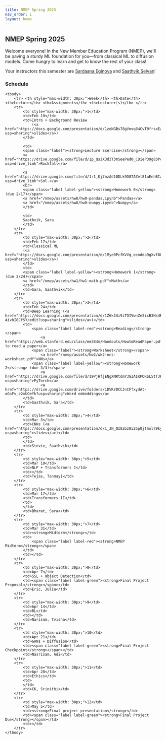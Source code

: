 ```yaml
---
title: NMEP Spring 2025
nav_order: 1
layout: home
---
```


## NMEP Spring 2025

Welcome everyone!
In the New Member Education Program (NMEP), we'll be paving a sturdy ML foundation for you—from classical ML to diffusion models. Come hungry to learn and get to know the rest of your class!

Your instructors this semester are [Sardaana Eginova](mailto:eginovasardaana@berkeley.edu) and [Saathvik Selvan](mailto:sselvan@berkeley.edu)!


### Schedule

<table style="table-layout: fixed;">
    <colgroup>
       <col span="1" style="width: 30px;">
       <col span="1" style="width: 60px;">
       <col span="1" style="width: calc(40% - 120px)">
       <col span="1" style="width: calc(60% - 120px)">
       <col span="1" style="width: 150px;">
    </colgroup>

    <tbody>
        <tr> <th style="max-width: 30px;">Week</th> <th>Date</th> <th>Lecture</th> <th>Assignments</th> <th>Lecturer(s)</th> </tr>
        <tr>
            <td style="max-width: 30px;">1</td>
            <td>Feb 10</td>
            <td>Intro + Background Review
                (<a href="https://docs.google.com/presentation/d/1zeNGBs78gVnvq84CvT0frsxEzig48B6P9VeMewC6ijE/edit?usp=sharing">slides</a>)
            </td>
            
            <td>
            <span class="label"><strong>Lecture Exercise</strong></span>
            <a href="https://drive.google.com/file/d/1p_QsJX3d3T3mSeePed0_CDieP39g83Pc/view?usp=drive_link">Rockfall</a>
            -
            <a href="https://drive.google.com/file/d/1r1_Kj7nzAd10DLk9D87AZet81uEnhBIa/view?usp=drive_link">Sol.</a>
            <br>
            <span class="label label-yellow"><strong>Homework 0</strong> (due 2/17)</span>
            <a href="/nmep/assets/hw0/hw0-pandas.ipynb">Pandas</a>
            <a href="/nmep/assets/hw0/hw0-numpy.ipynb">Numpy</a>
            </td>

            <td>
            Saathvik, Sara
            </td>
        </tr>
        <tr>
            <td style="max-width: 30px;">2</td>
            <td>Feb 17</td>
            <td>Classical ML
            (<a href="https://docs.google.com/presentation/d/1Mye0PcfKVVq_eeodda9gXvf88z5Ey61r3R6CNfBVGXc/edit?usp=sharing">slides</a>)
            </td>
            <td>
            <span class="label label-yellow"><strong>Homework 1</strong> (due 2/24)</span>
            <a href="/nmep/assets/hw1/hw1-math.pdf">Math</a>
            </td>
            <td>Sara, Saathvik</td>
        </tr>
        <tr>
            <td style="max-width: 30px;">3</td>
            <td>Feb 24</td>
            <td>Deep Learning (<a href="https://docs.google.com/presentation/d/1Z6k34i9iTDIVwnZeSixB3Hs4RVgQ5Qnh-AivbI8CfSY/edit?usp=sharing">slides</a>)</td>
            <td>
                <span class="label label-red"><strong>Reading</strong></span>
                    <a href="https://web.stanford.edu/class/ee384m/Handouts/HowtoReadPaper.pdf">How to read a paper</a>
                <span class="label"><strong>Worksheet</strong></span>
                    <a href="/nmep/assets/hw2/wk2-nns-worksheet.pdf">NNs</a>
                <span class="label label-yellow"><strong>Homework 2</strong> (due 3/3)</span>
                    <a href="https://drive.google.com/file/d/19PjHfjENgXNRtdmY3GIA1KPORSL5tTJ6/view?usp=sharing">PyTorch</a>
                    <a href="https://drive.google.com/drive/folders/1DVRrDCCJnCFfxydAt-oGoFv_e2xUOeYk?usp=sharing">Word embeddings</a>
            </td>
            <td>Saathvik, Sara</td>
        </tr>
        <tr>
            <td style="max-width: 30px;">4</td>
            <td>Mar 3</td>
            <td>CNNs (<a href="https://docs.google.com/presentation/d/1_JN_QI8Zoz0i2bp0jtmol79kyCygKGcgKkPqstzMHMI/edit?usp=sharing">slides</a>)</td>
            <td>
            </td>
            <td>Stevie, Saathvik</td>
        </tr>
        <tr>
            <td style="max-width: 30px;">5</td>
            <td>Mar 10</td>
            <td>NLP + Transformers I</td>
            <td></td>
            <td>Tejas, Tanmayi</td>
        </tr>
        <tr>
            <td style="max-width: 30px;">6</td>
            <td>Mar 17</td>
            <td>Transformers II</td>
            <td>
            </td>
            <td>Bharat, Sara</td>
        </tr>
        <tr>
            <td style="max-width: 30px;">7</td>
            <td>Mar 31</td>
            <td><strong>Midterm</strong></td>
            <td>
                <span class="label label-red"><strong>NMEP Midterm</strong></span>
            </td>
            <td></td>
        </tr>
        <tr>
            <td style="max-width: 30px;">8</td>
            <td>Apr 7</td>
            <td>SSL + Object Detection</td>
            <td><span class="label label-green"><strong>Final Project Proposal</strong></span></td>
            <td>Eric, Julia</td>
        </tr>
        <tr>
            <td style="max-width: 30px;">9</td>
            <td>Apr 14</td>
            <td>RL</td>
            <td></td>
            <td>Narisam, Tvisha</td>
        </tr>
        <tr>
            <td style="max-width: 30px;">10</td>
            <td>Apr 21</td>
            <td>GANs + Diffusion</td>
            <td><span class="label label-green"><strong>Final Project Checkpoint</strong></span></td>
            <td>Nasrisam, Adi</td>
        </tr>
        <tr>
            <td style="max-width: 30px;">11</td>
            <td>Apr 28</td>
            <td>Ethics</td>
            <td>
            </td>
            <td>CK, Srinithi</td>
        </tr>
        <tr>
            <td style="max-width: 30px;">12</td>
            <td>May 5</td>
            <td><strong>Final project presentation</strong></td>
            <td><span class="label label-green"><strong>Final Project Due</strong></span></td>
            <td></td>
        </tr>
    </tbody>
</table>


[Just the Docs]: https://just-the-docs.github.io/just-the-docs/
[GitHub Pages]: https://docs.github.com/en/pages
[README]: https://github.com/just-the-docs/just-the-docs-template/blob/main/README.md
[Jekyll]: https://jekyllrb.com
[GitHub Pages / Actions workflow]: https://github.blog/changelog/2022-07-27-github-pages-custom-github-actions-workflows-beta/
[use this template]: https://github.com/just-the-docs/just-the-docs-template/generate
